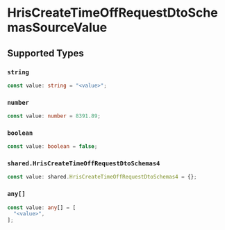 # HrisCreateTimeOffRequestDtoSchemasSourceValue


## Supported Types

### `string`

```typescript
const value: string = "<value>";
```

### `number`

```typescript
const value: number = 8391.89;
```

### `boolean`

```typescript
const value: boolean = false;
```

### `shared.HrisCreateTimeOffRequestDtoSchemas4`

```typescript
const value: shared.HrisCreateTimeOffRequestDtoSchemas4 = {};
```

### `any[]`

```typescript
const value: any[] = [
  "<value>",
];
```

